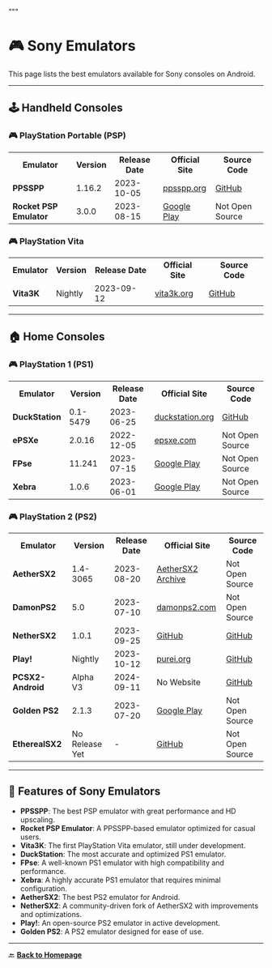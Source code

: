 """

# 🎮 Sony Emulators

This page lists the best emulators available for Sony consoles on Android.

---

## 🕹️ Handheld Consoles

### 🎮 PlayStation Portable (PSP)
<table>
  <tr>
    <th>Emulator</th>
    <th>Version</th>
    <th>Release Date</th>
    <th>Official Site</th>
    <th>Source Code</th>
  </tr>
  <tr>
    <td><b>PPSSPP</b></td>
    <td>1.16.2</td>
    <td>2023-10-05</td>
    <td><a href="https://www.ppsspp.org/">ppsspp.org</a></td>
    <td><a href="https://github.com/hrydgard/ppsspp">GitHub</a></td>
  </tr>
  <tr>
    <td><b>Rocket PSP Emulator</b></td>
    <td>3.0.0</td>
    <td>2023-08-15</td>
    <td><a href="https://play.google.com/store/apps/details?id=com.emulator.rocketspp">Google Play</a></td>
    <td>Not Open Source</td>
  </tr>
</table>

### 🎮 PlayStation Vita
<table>
  <tr>
    <th>Emulator</th>
    <th>Version</th>
    <th>Release Date</th>
    <th>Official Site</th>
    <th>Source Code</th>
  </tr>
  <tr>
    <td><b>Vita3K</b></td>
    <td>Nightly</td>
    <td>2023-09-12</td>
    <td><a href="https://vita3k.org/">vita3k.org</a></td>
    <td><a href="https://github.com/Vita3K/Vita3K">GitHub</a></td>
  </tr>
</table>

---

## 🏠 Home Consoles

### 🎮 PlayStation 1 (PS1)
<table>
  <tr>
    <th>Emulator</th>
    <th>Version</th>
    <th>Release Date</th>
    <th>Official Site</th>
    <th>Source Code</th>
  </tr>
  <tr>
    <td><b>DuckStation</b></td>
    <td>0.1-5479</td>
    <td>2023-06-25</td>
    <td><a href="https://www.duckstation.org/">duckstation.org</a></td>
    <td><a href="https://github.com/stenzek/duckstation">GitHub</a></td>
  </tr>
  <tr>
    <td><b>ePSXe</b></td>
    <td>2.0.16</td>
    <td>2022-12-05</td>
    <td><a href="https://www.epsxe.com/">epsxe.com</a></td>
    <td>Not Open Source</td>
  </tr>
  <tr>
    <td><b>FPse</b></td>
    <td>11.241</td>
    <td>2023-07-15</td>
    <td><a href="https://play.google.com/store/apps/details?id=com.emulator.fpse">Google Play</a></td>
    <td>Not Open Source</td>
  </tr>
  <tr>
    <td><b>Xebra</b></td>
    <td>1.0.6</td>
    <td>2023-06-01</td>
    <td><a href="https://play.google.com/store/apps/details?id=com.dokutajigokusai.xebra">Google Play</a></td>
    <td>Not Open Source</td>
  </tr>
</table>

### 🎮 PlayStation 2 (PS2)
<table>
  <tr>
    <th>Emulator</th>
    <th>Version</th>
    <th>Release Date</th>
    <th>Official Site</th>
    <th>Source Code</th>
  </tr>
  <tr>
    <td><b>AetherSX2</b></td>
    <td>1.4-3065</td>
    <td>2023-08-20</td>
    <td><a href="https://www.aethersx2.com/archive/">AetherSX2 Archive</a></td>
    <td>Not Open Source</td>
  </tr>
  <tr>
    <td><b>DamonPS2</b></td>
    <td>5.0</td>
    <td>2023-07-10</td>
    <td><a href="https://www.damonps2.com/">damonps2.com</a></td>
    <td>Not Open Source</td>
  </tr>
  <tr>
    <td><b>NetherSX2</b></td>
    <td>1.0.1</td>
    <td>2023-09-25</td>
    <td><a href="https://github.com/Trixarian/NetherSX2-patch">GitHub</a></td>
    <td><a href="https://github.com/Trixarian/NetherSX2-patch">GitHub</a></td>
  </tr>
  <tr>
    <td><b>Play!</b></td>
    <td>Nightly</td>
    <td>2023-10-12</td>
    <td><a href="https://purei.org/">purei.org</a></td>
    <td><a href="https://github.com/jpd002/Play-">GitHub</a></td>
  </tr>
   <tr>
    <td><b>PCSX2-Android</b></td>
    <td>Alpha V3</td>
    <td>2024-09-11</td>
    <td>No Website</td>
    <td><a href="[https://github.com/jpd002/Play-](https://github.com/XForYouX/PCSX2-Android)">GitHub</a></td>
   </tr>
  <tr>
    <td><b>Golden PS2</b></td>
    <td>2.1.3</td>
    <td>2023-07-20</td>
    <td><a href="https://play.google.com/store/apps/details?id=com.fpsemulator.goldpps2">Google Play</a></td>
    <td>Not Open Source</td>
  </tr>
  <tr>
    <td><b>EtherealSX2</b></td>
    <td>No Release Yet</td>
    <td>-</td>
    <td><a href="[https://play.google.com/store/apps/details?id=com.fpsemulator.goldpps2](https://github.com/Trixarian/EtherealSX2)">GitHub</a></td>
    <td>Not Open Source</td>
  </tr>
</table>

---

## 🔄 Features of Sony Emulators

- **PPSSPP**: The best PSP emulator with great performance and HD upscaling.
- **Rocket PSP Emulator**: A PPSSPP-based emulator optimized for casual users.
- **Vita3K**: The first PlayStation Vita emulator, still under development.
- **DuckStation**: The most accurate and optimized PS1 emulator.
- **FPse**: A well-known PS1 emulator with high compatibility and performance.
- **Xebra**: A highly accurate PS1 emulator that requires minimal configuration.
- **AetherSX2**: The best PS2 emulator for Android.
- **NetherSX2**: A community-driven fork of AetherSX2 with improvements and optimizations.
- **Play!**: An open-source PS2 emulator in active development.
- **Golden PS2**: A PS2 emulator designed for ease of use.

---

🔙 **[Back to Homepage](../index.md)**

